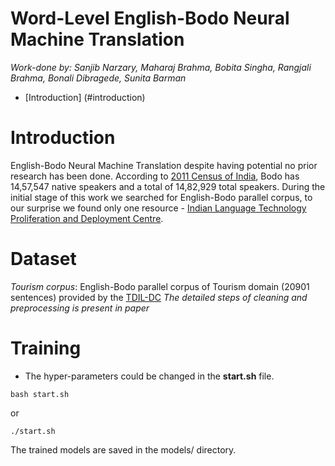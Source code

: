 # Word-Level English-Bodo Neural Machine Translation

*Work-done by: Sanjib Narzary, Maharaj Brahma, Bobita Singha, Rangjali Brahma, Bonali Dibragede, Sunita Barman*

- [Introduction] (#introduction)

# Introduction
English-Bodo Neural Machine Translation despite having potential no prior research has been done. According to [2011 Census of India](http://www.censusindia.gov.in/2011Census/Language-2011/Statement-1.pdf), Bodo has 14,57,547 native speakers and a total of 14,82,929 total speakers. During the initial stage of this work we searched for English-Bodo parallel corpus, to our surprise we found only one resource - [Indian Language Technology Proliferation and Deployment Centre](https://tdil-dc.in/index.php?lang=en). 


# Dataset
*Tourism corpus*: English-Bodo parallel corpus of Tourism domain (20901 sentences) provided by the [TDIL-DC](https://tdil-dc.in)
*The detailed steps of cleaning and preprocessing is present in paper*

# Training
* The hyper-parameters could be changed in the **start.sh** file.

``` shell
bash start.sh
```
or 
```shell
./start.sh
```

The trained models are saved in the models/ directory.
